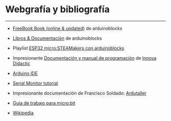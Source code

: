 # Webgrafía y bibliografía

***

* [FreeBook Book (online & updated)](https://docs.google.com/document/u/1/d/e/2PACX-1vQSrOKHpbLQHVbGFdAvp7DcndoftoHDI20nvwGMaxu_7bGc1bUCmi4U6DZrJWRSudc2iXBg43QMuzCT/pub) de arduinoblocks

* [Libros & Documentación](http://www.arduinoblocks.com/web/site/doc) de arduinoblocks

* Playlist [ESP32 micro:STEAMakers con arduinoblocks](https://www.youtube.com/playlist?list=PL1pKD-Bz2QBApBvH9_3hjr5Q6sORXN11h)

* Impresionante [Documentación y manual de programación](https://www.dropbox.com/scl/fi/25ntls7xhvou5oyidylwb/Manual-ESP32-micro_STEAMakers.pdf?rlkey=vsa2hkyuduwawrbpbfuhxcycx&dl=0) de [Innova Didactic](https://shop.innovadidactic.com/es/standard-placas-shields-y-kits/1676-keyestudio-placa-esp32-micro-steamakers.html)

* [Arduino IDE](https://docs.arduino.cc/software/ide/)

* [Serial Monitor tutorial](https://docs.arduino.cc/software/ide-v2/tutorials/ide-v2-serial-monitor)

* Impresionante documentación de Francisco Soldado: [Ardutaller](https://www.ardutaller.com.es/)

* [Guia de trabajo para micro:bit](https://fgcoca.github.io/Guia-de-trabajo-para-microbit/)  

* [Wikipedia](https://es.wikipedia.org/wiki/Wikipedia:Portada)
